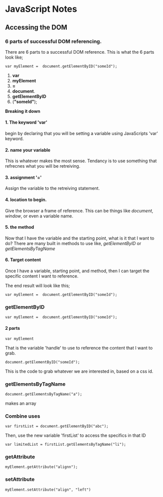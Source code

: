 # JavaScript Notes

## Accessing the DOM

### 6 parts of successful DOM referencing.
There are 6 parts to a successful DOM reference. This is what the 6 parts look like;

    var myElement =  document.getElementByID("someId");


1. **var**
2.   **myElement**
3. **=**
4. **document**.
5. **getElementByID**
6. (**"someId"**);

**Breaking it down**

#### 1. The keyword 'var'
begin by declaring that you will be setting a variable using JavaScripts 'var' keyword.

#### 2. name your variable

This is whatever makes the most sense. Tendancy is to use something that refrecnes what you will be retreiving.

#### 3. assignment '='

Assign the variable to the retreiving statement.

#### 4. location to begin.

Give the browser a frame of reference. This can be things like _document_, _window_, or even a variable name.

#### 5. the method
Now that I have the variable and the starting point, what is it that I want to do? There are many built in methods to use like, _getElementByID_ or _getElementsByTagName_

#### 6. Target content
Once I have a variable, starting point, and method, then I can target the specific content I want to reference.


The end result will look like this;

    var myElement =  document.getElementByID("someId");

### getElementByID

    var myElement =  document.getElementByID("someId");

#### 2 parts


    var myElement

That is the variable 'handle' to use to reference the content that I want to grab.

    document.getElementByID("someId");

This is the code to grab whatever we are interested in, based on a css id.

### getElementsByTagName

    document.getElementsByTagName("a");

makes an array

### Combine uses

    var firstList = document.getElementByID("abc");

Then, use the new variable 'firstList' to access the specifics in that ID

    var limitedList = firstList.getElementsByTagName("li");


### getAttribute

    myElement.getAttribute("alignn");

### setAttribute

    myElement.setAttribute("align", "left")






































